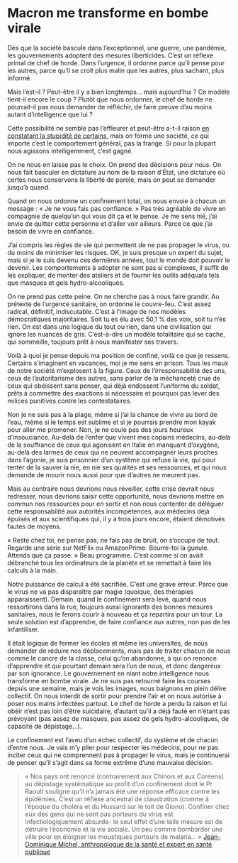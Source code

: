 # Macron me transforme en bombe virale

Dès que la société bascule dans l’exceptionnel, une guerre, une pandémie, les gouvernements adoptent des mesures liberticides. C’est un réflexe primal de chef de horde. Dans l’urgence, il ordonne parce qu’il pense pour les autres, parce qu’il se croit plus malin que les autres, plus sachant, plus informé.<span id="more-53646"></span>

Mais l’est-il ? Peut-être il y a bien longtemps… mais aujourd’hui ? Ce modèle tient-il encore le coup ? Plutôt que nous ordonner, le chef de horde ne pourrait-il pas nous demander de réfléchir, de faire preuve d’au moins autant d’intelligence que lui ?

Cette possibilité ne semble pas l’effleurer et peut-être a-t-il raison [en constatant la stupidité de certains](https://tcrouzet.com/2020/03/19/la-pas-compris-le-confinement/), mais on forme une société, ce qui importe c’est le comportement général, pas la frange. Si pour la plupart nous agissons intelligemment, c’est gagné.

On ne nous en laisse pas le choix. On prend des décisions pour nous. On nous fait basculer en dictature au nom de la raison d’État, une dictature où certes nous conservons la liberté de parole, mais on peut se demander jusqu’à quand.

Quand on nous ordonne un confinement total, on nous envoie à chacun un message : « Je ne vous fais pas confiance. » Pas très agréable de vivre en compagnie de quelqu’un qui vous dit ça et le pense. Je me sens nié, j’ai envie de quitter cette personne et d’aller voir ailleurs. Parce ce que j’ai besoin de vivre en confiance.

J’ai compris les règles de vie qui permettent de ne pas propager le virus, ou du moins de minimiser les risques. OK, je suis presque un expert du sujet, mais si je le suis devenu ces dernières années, tout le monde doit pouvoir le devenir. Les comportements à adopter ne sont pas si complexes, il suffit de les expliquer, de monter des ateliers et de fournir les outils adéquats tels que masques et gels hydro-alcooliques.

On ne prend pas cette peine. On ne cherche pas à nous faire grandir. Au prétexte de l’urgence sanitaire, on ordonne le couvre-feu. C’est assez radical, définitif, indiscutable. C’est à l’image de nos modèles démocratiques majoritaires. Soit tu es élu avec 50,1 % des voix, soit tu n’es rien. On est dans une logique du tout ou rien, dans une civilisation qui ignore les nuances de gris. C’est-à-dire un modèle totalitaire qui se cache, qui sommeille, toujours prêt à nous manifester ses travers.

Voilà à quoi je pense depuis ma position de confiné, voilà ce que je ressens. Certains s’imaginent en vacances, moi je me sens en prison. Tous les maux de notre société m’explosent à la figure. Ceux de l’irresponsabilité des uns, ceux de l’autoritarisme des autres, sans parler de la méchanceté crue de ceux qui obéissent sans penser, qui déjà endossent l’uniforme du soldat, prêts à commettre des exactions si nécessaire et pourquoi pas lever des milices punitives contre les contestataires.

Non je ne suis pas à la plage, même si j’ai la chance de vivre au bord de l’eau, même si le temps est sublime et si je pourrais prendre mon kayak pour aller me promener. Non, je ne coule pas des jours heureux d’insouciance. Au-delà de l’enfer que vivent mes copains médecins, au-delà de la souffrance de ceux qui agonisent en Italie en manquant d’oxygène, au-delà des larmes de ceux qui ne peuvent accompagner leurs proches dans l’agonie, je suis prisonnier d’un système qui refuse la vie, qui pour tenter de la sauver la nie, en nie ses qualités et ses ressources, et qui nous demande de mourir nous aussi pour que d’autres ne meurent pas.

Mais au contraire nous devrions nous réveiller, cette crise devrait nous redresser, nous devrions saisir cette opportunité, nous devrions mettre en commun nos ressources pour en sortir et non nous contenter de déléguer cette responsabilité aux autorités incompétences, aux médecins déjà épuisés et aux scientifiques qui, il y a trois jours encore, étaient démotivés fautes de moyens.

« Reste chez toi, ne pense pas, ne fais pas de bruit, on s’occupe de tout. Regarde une série sur NetFlix ou AmazonPrime. Bourre-toi la gueule. Attends que ça passe. » Beau programme. C’est comme si on avait débranché tous les ordinateurs de la planète et se remettait à faire les calculs à la main.

Notre puissance de calcul a été sacrifiée. C’est une grave erreur. Parce que le virus ne va pas disparaître par magie (quoique, des thérapies apparaissent). Demain, quand le confinement sera levé, quand nous ressortirons dans la rue, toujours aussi ignorants des bonnes mesures sanitaires, nous le ferons courir à nouveau et ça repartira pour un tour. La seule solution est d’apprendre, de faire confiance aux autres, non pas de les infantiliser.

Il était logique de fermer les écoles et même les universités, de nous demander de réduire nos déplacements, mais pas de traiter chacun de nous comme le cancre de la classe, celui qu’on abandonne, à qui on renonce d’apprendre et qui pourtant demain sera l’un de nous, et donc dangereux par son ignorance. Le gouvernement en niant notre intelligence nous transforme en bombe virale. Je ne suis pas retourné faire les courses depuis une semaine, mais je vois les images, nous baignons en plein délire collectif. On nous interdit de sortir pour prendre l’air et on nous autorise à poser nos mains infectées partout. Le chef de horde a perdu la raison et lui obéir n’est pas loin d’être suicidaire, d’autant qu’il a déjà fauté en n’étant pas prévoyant (pas assez de masques, pas assez de gels hydro-alcooliques, de capacité de dépistage…).

Le confinement est l’aveu d’un échec collectif, du système et de chacun d’entre nous. Je vais m’y plier pour respecter les médecins, pour ne pas inciter ceux qui ne comprennent pas à propager le virus, mais je continuerai de penser qu’il s’agit dans sa forme extrême d’une mauvaise décision.

> « Nos pays ont renoncé (contrairement aux Chinois et aux Coréens) au dépistage systématique au profit d’un confinement dont le Pr Raoult souligne qu’il n’a jamais été une réponse efficace contre les épidémies. C’est un réflexe ancestral de claustration (comme à l’époque du choléra et du Hussard sur le toit de Giono). Confiner chez eux des gens qui ne sont pas porteurs du virus est infectiologiquement absurde- le seul effet d’une telle mesure est de détruire l’économie et la vie sociale. Un peu comme bombarder une ville pour en éloigner les moustiques porteurs de malaria… » [Jean-Dominique Michel, anthropologue de la santé et expert en santé publique](http://jdmichel.blog.tdg.ch/archive/2020/03/18/covid-19-fin-de-partie-305096.html)